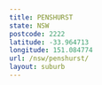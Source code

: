 ```yaml
---
title: PENSHURST
state: NSW
postcode: 2222
latitude: -33.964713
longitude: 151.084774
url: /nsw/penshurst/
layout: suburb
---
```


